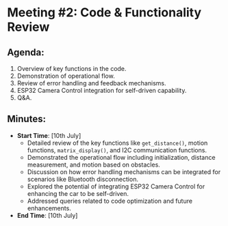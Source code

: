 # **Meeting #2: Code & Functionality Review**

## **Agenda:**
1. Overview of key functions in the code.
2. Demonstration of operational flow.
3. Review of error handling and feedback mechanisms.
4. ESP32 Camera Control integration for self-driven capability.
5. Q&A.

## **Minutes:**
- **Start Time**: [10th July]
    - Detailed review of the key functions like `get_distance()`, motion functions, `matrix_display()`, and I2C communication functions.
    - Demonstrated the operational flow including initialization, distance measurement, and motion based on obstacles.
    - Discussion on how error handling mechanisms can be integrated for scenarios like Bluetooth disconnection.
    - Explored the potential of integrating ESP32 Camera Control for enhancing the car to be self-driven.
    - Addressed queries related to code optimization and future enhancements.
- **End Time**: [10th July]







